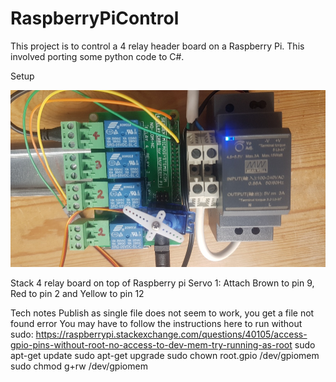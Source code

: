 # RaspberryPiControl

This project is to control a 4 relay header board on a Raspberry Pi.
This involved porting some python code to C#.

Setup

![Picture of the raspberry pi set up with hardware](https://github.com/johnstaveley/RaspberryPiControl/blob/master/PictureOfRaspberryPiSetup.jpg "Picture of the raspberry pi setup with hardware")

Stack 4 relay board on top of Raspberry pi
Servo 1: Attach Brown to pin 9, Red to pin 2 and Yellow to pin 12


Tech notes
Publish as single file does not seem to work, you get a file not found error
You may have to follow the instructions here to run without sudo: https://raspberrypi.stackexchange.com/questions/40105/access-gpio-pins-without-root-no-access-to-dev-mem-try-running-as-root
sudo apt-get update
sudo apt-get upgrade
sudo chown root.gpio /dev/gpiomem
sudo chmod g+rw /dev/gpiomem